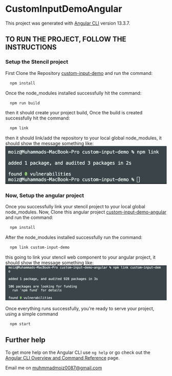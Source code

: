 # CustomInputDemoAngular

This project was generated with [Angular CLI](https://github.com/angular/angular-cli) version 13.3.7.

## TO RUN THE PROJECT, FOLLOW THE INSTRUCTIONS

### Setup the Stencil project

First Clone the Repository [custom-input-demo](https://github.com/MuhammadMoiz200099/custom-input-demo) and run the command:
```bash
  npm install
```

Once the node_modules installed successfully hit the command:
```bash
  npm run build
```
then it should create your project build, Once the build is created successfully hit the command:
```bash
  npm link
```
then it should link/add the repository to your local global node_modules, 
it should show the message something like:
![Stencil_link_image](https://github.com/MuhammadMoiz200099/custom-input-demo-angular/blob/master/screenshots/link.png)

### Now, Setup the angular project 

Once you successfully link your stencil project to your local global node_modules.
Now, Clone this angular project [custom-input-demo-angular](https://github.com/MuhammadMoiz200099/custom-input-demo-angular) and run the command:
```bash
  npm install
```

After the node_modules installed successfully run the command:
```bash
  npm link custom-input-demo
```
this going to link your stencil web component to your angular project, it should show the message something like: 
![Stencil_link_image](https://github.com/MuhammadMoiz200099/custom-input-demo-angular/blob/master/screenshots/link_angular.png)

Once everything runs successfully, you're ready to serve your project, using a simple command
```bash
  npm start
```

## Further help

To get more help on the Angular CLI use `ng help` or go check out the [Angular CLI Overview and Command Reference](https://angular.io/cli) page.

Email me on muhmmadmoiz0087@gmail.com
